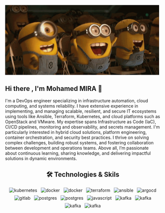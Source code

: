 <img class="img-responsive" src="assets/happy-excited-minion.gif">


## Hi there , I'm Mohamed MIRA 👋

I'm a DevOps engineer specializing in infrastructure automation, cloud computing, and systems reliability. I have extensive experience in implementing, and managing scalable, resilient, and secure IT ecosystems using tools like Ansible, Terraform, Kubernetes, and cloud platforms such as OpenStack and VMware. My expertise spans Infrastructure as Code (IaC), CI/CD pipelines, monitoring and observability, and secrets management. I'm particularly interested in hybrid cloud solutions, platform engineering, container orchestration, and security best practices. I thrive on solving complex challenges, building robust systems, and fostering collaboration between development and operations teams. Above all, I’m passionate about continuous learning, sharing knowledge, and delivering impactful solutions in dynamic environments.

<h2 align="center">🛠 Technologies & Skils</h2>

<p align="center">
    <a>
        <img src="https://cdn.jsdelivr.net/gh/devicons/devicon/icons/kubernetes/kubernetes-original-wordmark.svg" width="54"
            height="54" alt="kubernetes" style="vertical-align:top; margin:4px;">
    </a>
    <a>
        <img src="https://cdn.jsdelivr.net/gh/devicons/devicon/icons/rancher/rancher-original-wordmark.svg" width="54"
            height="54" alt="docker" style="vertical-align:top; margin:4px">
    </a>    
    <a>
        <img src="https://cdn.jsdelivr.net/gh/devicons/devicon/icons/docker/docker-original-wordmark.svg" width="54"
            height="54" alt="docker" style="vertical-align:top; margin:4px">
    </a>
    <a>
        <img src="https://cdn.jsdelivr.net/gh/devicons/devicon/icons/terraform/terraform-original-wordmark.svg"
            width="54" height="54" alt="terraform" style="vertical-align:top; margin:4px">
    </a>
     <a>
        <img src="https://cdn.jsdelivr.net/gh/devicons/devicon/icons/ansible/ansible-original-wordmark.svg"
            width="54" height="54" alt="ansible" style="vertical-align:top; margin:4px">
    </a>    
     <a>
        <img src="https://cdn.jsdelivr.net/gh/devicons/devicon/icons/argocd/argocd-original-wordmark.svg"
            width="54" height="54" alt="argocd" style="vertical-align:top; margin:4px">
    </a> 
     <a>
        <img src="https://cdn.jsdelivr.net/gh/devicons/devicon/icons/gitlab/gitlab-original-wordmark.svg"
            width="54" height="54" alt="gitlab" style="vertical-align:top; margin:4px">
    </a>    
    <a>
        <img src="https://cdn.jsdelivr.net/gh/devicons/devicon/icons/postgresql/postgresql-original-wordmark.svg"
            width="54" height="54" alt="postgres" style="vertical-align:top; margin:4px">
    </a>
   <a>
        <img src="https://cdn.jsdelivr.net/gh/devicons/devicon/icons/mysql/mysql-original-wordmark.svg"
            width="54" height="54" alt="postgres" style="vertical-align:top; margin:4px">
    </a>    
    <a>
        <img src="https://www.vectorlogo.zone/logos/rabbitmq/rabbitmq-icon.svg" width="54" height="54" alt="javascript"
            style="vertical-align:top; margin:4px">
    </a> 
    <a>
        <img src="https://cdn.jsdelivr.net/gh/devicons/devicon/icons/apachekafka/apachekafka-original-wordmark.svg"
            width="64" height="64" alt="kafka" style="vertical-align:top; margin:4px;">
    </a>
    <a>
        <img src="https://cdn.jsdelivr.net/gh/devicons/devicon/icons/elasticsearch/elasticsearch-original-wordmark.svg"
            width="64" height="64" alt="kafka" style="vertical-align:top; margin:4px;">
    </a> 
 <a>
        <img src="https://cdn.jsdelivr.net/gh/devicons/devicon/icons/prometheus/prometheus-original-wordmark.svg"
            width="64" height="64" alt="kafka" style="vertical-align:top; margin:4px;">
    </a>      
    <a>
        <img src="https://cdn.jsdelivr.net/gh/devicons/devicon/icons/grafana/grafana-original-wordmark.svg"
            width="64" height="64" alt="kafka" style="vertical-align:top; margin:4px;">
    </a>    
</p>

<br/>
